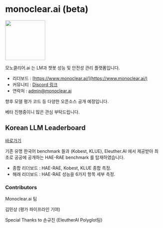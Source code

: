 # monoclear.ai (beta)
<img src="https://www.monoclear.ai/_next/static/media/monocle.8354b5e0.png" width="128">

모노클리어.ai 는 LM과 챗봇 성능 및 안전성 관리 플랫폼입니다.

- 리더보드 : [https://www.monoclear.ai/](https://www.monoclear.ai/)
- 커뮤니티 : [Discord 링크](https://discord.gg/rYZJG8dRM)
- 연락처 : [admin@monoclear.ai](mailto:admin@monoclear.ai)

향후 모델 평가 코드 등 다양한 오픈소스 공개 예정입니다.

베타 진행중이니 많은 관심 부탁드립니다.

## Korean LLM Leaderboard

[바로가기](https://www.monoclear.ai/)

기존 유명 한국어 benchmark 들과 (Kobest, KLUE), Eleuther.AI 에서 제공받아 최초로 공공에 공개하는 HAE-RAE benchmark 를 탑재하였습니다.

- 종합 리더보드 : HAE-RAE, Kobest, KLUE 종합 측정.
- 해래 리더보드 : HAE-RAE 성능을 6가지 항목 세부 측정.

### Contributors

Monoclear.ai 팀

김민상 (평가 파이프라인 기여)

Special Thanks to 손규진 (EleutherAI Polyglot팀)
